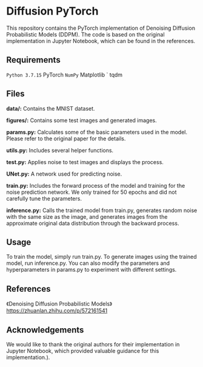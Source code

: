 # Diffusion PyTorch
This repository contains the PyTorch implementation of Denoising Diffusion Probabilistic Models (DDPM). The code is based on the original implementation in Jupyter Notebook, which can be found in the references.

## Requirements
` Python 3.7.15
` PyTorch
` NumPy
` Matplotlib
` tqdm

## Files
**data/:** Contains the MNIST dataset.

**figures/:** Contains some test images and generated images.

**params.py:** Calculates some of the basic parameters used in the model. Please refer to the original paper for the details.

**utils.py:** Includes several helper functions.

**test.py:** Applies noise to test images and displays the process.

**UNet.py:** A network used for predicting noise.

**train.py:** Includes the forward process of the model and training for the noise prediction network. We only trained for 50 epochs and did not carefully tune the parameters.

**inference.py:** Calls the trained model from train.py, generates random noise with the same size as the image, and generates images from the approximate original data distribution through the backward process.

## Usage
To train the model, simply run train.py. To generate images using the trained model, run inference.py. You can also modify the parameters and hyperparameters in params.py to experiment with different settings.

## References
《Denoising Diffusion Probabilistic Models》
https://zhuanlan.zhihu.com/p/572161541

## Acknowledgements
We would like to thank the original authors for their implementation in Jupyter Notebook, which provided valuable guidance for this implementation.).
